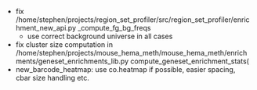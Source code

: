 - fix /home/stephen/projects/region_set_profiler/src/region_set_profiler/enrichment_new_api.py _compute_fg_bg_freqs
  - use correct background universe in all cases
- fix cluster size computation in /home/stephen/projects/mouse_hema_meth/mouse_hema_meth/enrichments/geneset_enrichments_lib.py compute_geneset_enrichment_stats(
- new_barcode_heatmap: use co.heatmap if possible, easier spacing, cbar size handling etc.
